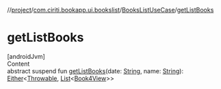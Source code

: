 //[project](../../index.md)/[com.ciriti.bookapp.ui.bookslist](../index.md)/[BooksListUseCase](index.md)/[getListBooks](get-list-books.md)



# getListBooks  
[androidJvm]  
Content  
abstract suspend fun [getListBooks](get-list-books.md)(date: [String](https://kotlinlang.org/api/latest/jvm/stdlib/kotlin/-string/index.html), name: [String](https://kotlinlang.org/api/latest/jvm/stdlib/kotlin/-string/index.html)): [Either]()<[Throwable](https://kotlinlang.org/api/latest/jvm/stdlib/kotlin/-throwable/index.html), [List](https://kotlinlang.org/api/latest/jvm/stdlib/kotlin.collections/-list/index.html)<[Book4View](../../com.ciriti.bookapp.ui.bookslist.components/-book4-view/index.md)>>  



